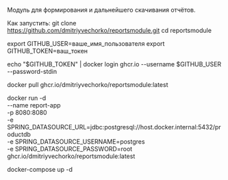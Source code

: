 Модуль для формирования и дальнейшего скачивания отчётов.

Как запустить:
git clone https://github.com/dmitriyvechorko/reportsmodule.git 
cd reportsmodule


export GITHUB_USER=ваше_имя_пользователя
export GITHUB_TOKEN=ваш_токен

echo "$GITHUB_TOKEN" | docker login ghcr.io --username $GITHUB_USER --password-stdin

docker pull ghcr.io/dmitriyvechorko/reportsmodule:latest

docker run -d \
  --name report-app \
  -p 8080:8080 \
  -e SPRING_DATASOURCE_URL=jdbc:postgresql://host.docker.internal:5432/productdb \
  -e SPRING_DATASOURCE_USERNAME=postgres \
  -e SPRING_DATASOURCE_PASSWORD=root \
  ghcr.io/dmitriyvechorko/reportsmodule:latest

  docker-compose up -d
